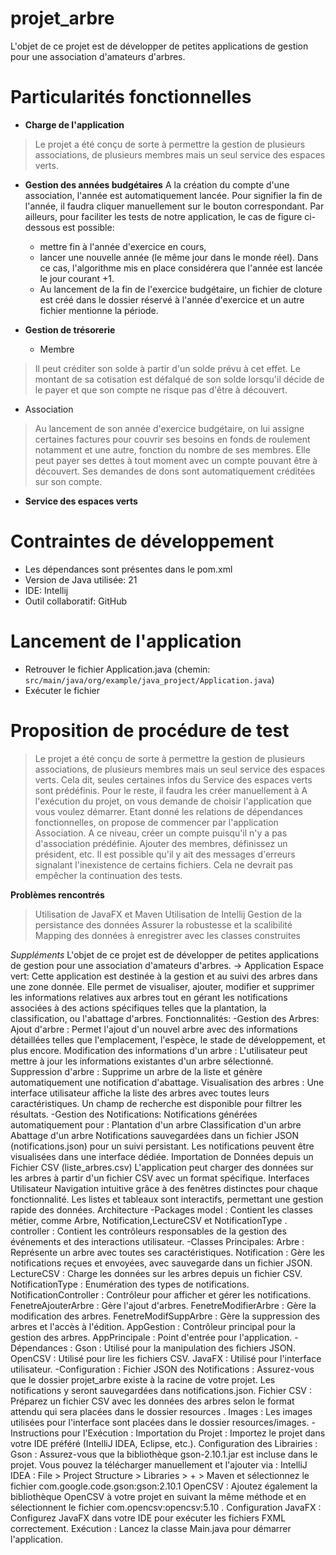 # projet_arbre
L'objet de ce projet est de développer de petites applications de gestion pour une association d'amateurs d'arbres.

# Particularités fonctionnelles
- **Charge de l'application**
> Le projet a été conçu de sorte à permettre la gestion de plusieurs associations, de plusieurs membres mais un seul service des espaces verts.

- **Gestion des années budgétaires**
A la création du compte d'une association, l'année est automatiquement lancée.
Pour signifier la fin de l'année, il faudra cliquer manuellement sur le bouton correspondant.
Par ailleurs, pour faciliter les tests de notre application, le cas de figure ci-dessous est possible:
  - mettre fin à l'année d'exercice en cours,
  - lancer une nouvelle année (le même jour dans le monde réel).
Dans ce cas, l'algorithme mis en place considérera que l'année est lancée le jour courant +1.
  - Au lancement de la fin de l'exercice budgétaire, un fichier de cloture est créé dans le dossier réservé à l'année d'exercice et un autre fichier mentionne la période.

- **Gestion de trésorerie**
  - Membre
> Il peut créditer son solde à partir d'un solde prévu à cet effet. Le montant de sa cotisation est défalqué de son solde lorsqu'il décide de le payer et que son compte ne risque pas d'être à découvert.
  - Association
> Au lancement de son année d'exercice budgétaire, on lui assigne certaines factures pour couvrir ses besoins en fonds de roulement notamment et une autre, fonction du nombre de ses membres.
> Elle peut payer ses dettes à tout moment avec un compte pouvant être à découvert. Ses demandes de dons sont automatiquement créditées sur son compte.

- **Service des espaces verts**

# Contraintes de développement
- Les dépendances sont présentes dans le pom.xml
- Version de Java utilisée: 21
- IDE: Intellij
- Outil collaboratif: GitHub

# Lancement de l'application
- Retrouver le fichier Application.java (chemin: ```src/main/java/org/example/java_project/Application.java```)
- Exécuter le fichier

# Proposition de procédure de test
> Le projet a été conçu de sorte à permettre la gestion de plusieurs associations, de plusieurs membres mais un seul service des espaces verts.
> Cela dit, seules certaines infos du Service des espaces verts sont prédéfinis. Pour le reste, il faudra les créer manuellement à
> A l'exécution du projet, on vous demande de choisir l'application que vous voulez démarrer.
> Etant donné les relations de dépendances fonctionnelles, on propose de commencer par l'application Association.
> A ce niveau, créer un compte puisqu'il n'y a pas d'association prédéfinie.
> Ajouter des membres, définissez un président, etc.
> Il est possible qu'il y ait des messages d'erreurs signalant l'inexistence de certains fichiers. Cela ne devrait pas empêcher la continuation des tests.

**Problèmes rencontrés**
> Utilisation de JavaFX et Maven
> Utilisation de Intellij
> Gestion de la persistance des données
> Assurer la robustesse et la scalibilité
> Mapping des données à enregistrer avec les classes construites


_Suppléments_
L'objet de ce projet est de développer de petites applications de gestion pour une association d'amateurs d'arbres. -> Application Espace vert: Cette application est destinée à la gestion et au suivi des arbres dans une zone donnée. Elle permet de visualiser, ajouter, modifier et supprimer les informations relatives aux arbres tout en gérant les notifications associées à des actions spécifiques telles que la plantation, la classification, ou l'abattage d'arbres. Fonctionnalités: -Gestion des Arbres: Ajout d'arbre : Permet l'ajout d'un nouvel arbre avec des informations détaillées telles que l'emplacement, l'espèce, le stade de développement, et plus encore. Modification des informations d'un arbre : L'utilisateur peut mettre à jour les informations existantes d'un arbre sélectionné. Suppression d'arbre : Supprime un arbre de la liste et génère automatiquement une notification d'abattage. Visualisation des arbres : Une interface utilisateur affiche la liste des arbres avec toutes leurs caractéristiques. Un champ de recherche est disponible pour filtrer les résultats. -Gestion des Notifications: Notifications générées automatiquement pour : Plantation d'un arbre Classification d'un arbre Abattage d'un arbre Notifications sauvegardées dans un fichier JSON (notifications.json) pour un suivi persistant. Les notifications peuvent être visualisées dans une interface dédiée. Importation de Données depuis un Fichier CSV (liste_arbres.csv) L'application peut charger des données sur les arbres à partir d'un fichier CSV avec un format spécifique. Interfaces Utilisateur Navigation intuitive grâce à des fenêtres distinctes pour chaque fonctionnalité. Les listes et tableaux sont interactifs, permettant une gestion rapide des données. Architecture -Packages model : Contient les classes métier, comme Arbre, Notification,LectureCSV et NotificationType . controller : Contient les contrôleurs responsables de la gestion des événements et des interactions utilisateur. -Classes Principales: Arbre : Représente un arbre avec toutes ses caractéristiques. Notification : Gère les notifications reçues et envoyées, avec sauvegarde dans un fichier JSON. LectureCSV : Charge les données sur les arbres depuis un fichier CSV. NotificationType : Enumération des types de notifications. NotificationController : Contrôleur pour afficher et gérer les notifications. FenetreAjouterArbre : Gère l'ajout d'arbres. FenetreModifierArbre : Gère la modification des arbres. FenetreModifSuppArbre : Gère la suppression des arbres et l'accès à l'édition. AppGestion : Contrôleur principal pour la gestion des arbres. AppPrincipale : Point d'entrée pour l'application. -Dépendances : Gson : Utilisé pour la manipulation des fichiers JSON. OpenCSV : Utilisé pour lire les fichiers CSV. JavaFX : Utilisé pour l'interface utilisateur. -Configuration : Fichier JSON des Notifications : Assurez-vous que le dossier projet_arbre existe à la racine de votre projet. Les notifications y seront sauvegardées dans notifications.json. Fichier CSV : Préparez un fichier CSV avec les données des arbres selon le format attendu qui sera placées dans le dossier resources . Images : Les images utilisées pour l'interface sont placées dans le dossier resources/images. -Instructions pour l'Exécution : Importation du Projet : Importez le projet dans votre IDE préféré (IntelliJ IDEA, Eclipse, etc.). Configuration des Librairies : Gson : Assurez-vous que la bibliothèque gson-2.10.1.jar est incluse dans le projet. Vous pouvez la télécharger manuellement et l'ajouter via : IntelliJ IDEA : File > Project Structure > Libraries > + > Maven et sélectionnez le fichier com.google.code.gson:gson:2.10.1 OpenCSV : Ajoutez également la bibliothèque OpenCSV à votre projet en suivant la même méthode et en sélectionnent le fichier com.opencsv:opencsv:5.10 . Configuration JavaFX : Configurez JavaFX dans votre IDE pour exécuter les fichiers FXML correctement. Exécution : Lancez la classe Main.java pour démarrer l'application.